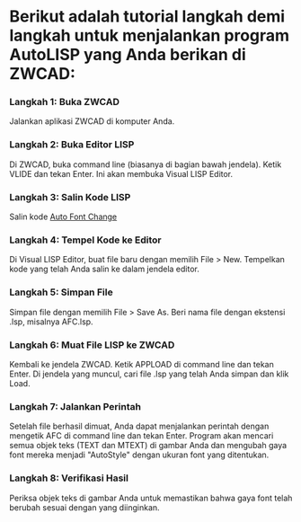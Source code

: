 # Berikut adalah tutorial langkah demi langkah untuk menjalankan program AutoLISP yang Anda berikan di ZWCAD:

### Langkah 1: Buka ZWCAD

Jalankan aplikasi ZWCAD di komputer Anda.

### Langkah 2: Buka Editor LISP

Di ZWCAD, buka command line (biasanya di bagian bawah jendela).
Ketik VLIDE dan tekan Enter. Ini akan membuka Visual LISP Editor.

### Langkah 3: Salin Kode LISP
Salin kode [Auto Font Change](https://github.com/NEAR07/Program-AutoLisp-ZWCAD/blob/main/PROFILE/Auto%20Font%20Change/AFC%20Auto%20Font%20Change.LSP)

### Langkah 4: Tempel Kode ke Editor
Di Visual LISP Editor, buat file baru dengan memilih File > New.
Tempelkan kode yang telah Anda salin ke dalam jendela editor.

### Langkah 5: Simpan File
Simpan file dengan memilih File > Save As.
Beri nama file dengan ekstensi .lsp, misalnya AFC.lsp.

### Langkah 6: Muat File LISP ke ZWCAD
Kembali ke jendela ZWCAD.
Ketik APPLOAD di command line dan tekan Enter.
Di jendela yang muncul, cari file .lsp yang telah Anda simpan dan klik Load.

### Langkah 7: Jalankan Perintah
Setelah file berhasil dimuat, Anda dapat menjalankan perintah dengan mengetik AFC di command line dan tekan Enter.
Program akan mencari semua objek teks (TEXT dan MTEXT) di gambar Anda dan mengubah gaya font mereka menjadi "AutoStyle" dengan ukuran font yang ditentukan.

### Langkah 8: Verifikasi Hasil
Periksa objek teks di gambar Anda untuk memastikan bahwa gaya font telah berubah sesuai dengan yang diinginkan.

